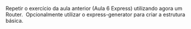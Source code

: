 Repetir o exercício da aula anterior (Aula 6 Express) utilizando agora um Router.  Opcionalmente utilizar o express-generator para criar a estrutura básica.
